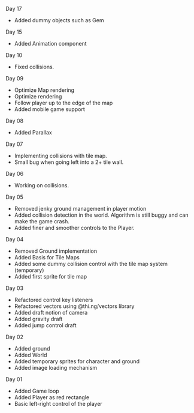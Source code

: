 Day 17
- Added dummy objects such as Gem

Day 15
- Added Animation component

Day 10
- Fixed collisions.

Day 09
- Optimize Map rendering
- Optimize rendering
- Follow player up to the edge of the map
- Added mobile game support

Day 08
- Added Parallax

Day 07
- Implementing collisions with tile map.
- Small bug when going left into a 2+ tile wall.

Day 06
- Working on collisions.

Day 05
- Removed jenky ground management in player motion
- Added collision detection in the world. Algorithm is still buggy and can make the game crash.
- Added finer and smoother controls to the Player.

Day 04
- Removed Ground implementation
- Added Basis for Tile Maps
- Added some dummy collision control with the tile map system (temporary)
- Added first sprite for tile map

Day 03
- Refactored control key listeners
- Refactored vectors using @thi.ng/vectors library
- Added draft notion of camera
- Added gravity draft
- Added jump control draft

Day 02
- Added ground
- Added World
- Added temporary sprites for character and ground
- Added image loading mechanism

Day 01
- Added Game loop
- Added Player as red rectangle
- Basic left-right control of the player
